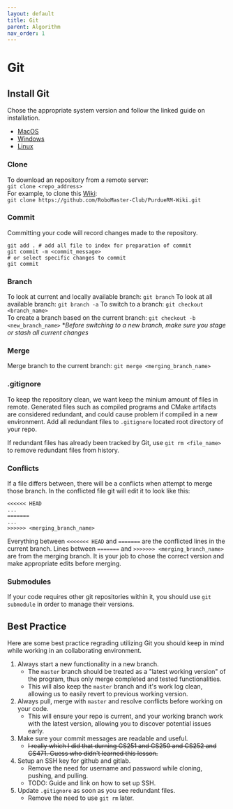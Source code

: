 ```yaml
---
layout: default
title: Git
parent: Algorithm
nav_order: 1
---
```


# Git

## Install Git
Chose the appropriate system version and follow the linked guide on installation. 
- [MacOS](https://git-scm.com/download/mac)
- [Windows](https://git-scm.com/download/win)
- [Linux](https://git-scm.com/download/linux)

### Clone
To download an repository from a remote server:   
```git clone <repo_address>```    
For example, to clone this [Wiki](https://github.com/RoboMaster-Club/PurdueRM-Wiki):   
```git clone https://github.com/RoboMaster-Club/PurdueRM-Wiki.git```

### Commit
Committing your code will record changes made to the repository.  
```
git add . # add all file to index for preparation of commit
git commit -m <commit_message> 
# or select specific changes to commit
git commit 
```

### Branch
To look at current and locally available branch:
```git branch```
To look at all available branch:
```git branch -a```
To switch to a branch:
```git checkout <branch_name>```   
To create a branch based on the current branch:
```git checkout -b <new_branch_name>```
**Before switching to a new branch, make sure you stage or stash all current changes*

### Merge
Merge branch to the current branch:
```git merge <merging_branch_name>```

### .gitignore
To keep the repository clean, we want keep the minium amount of files in remote. Generated files such as compiled programs and CMake artifacts are considered redundant, and could cause problem if compiled in a new environment. Add all redundant files to ```.gitignore``` located root directory of your repo. 

If redundant files has already been tracked by Git, use ```git rm <file_name>``` to remove redundant files from history. 

### Conflicts

If a file differs between, there will be a conflicts when attempt to merge those branch. In the conflicted file git will edit it to look like this: 
```
<<<<<< HEAD
...
=======
...
>>>>>> <merging_branch_name>
```
Everything between ```<<<<<<< HEAD``` and ```=======``` are the conflicted lines in the current branch. Lines between ```=======``` and ```>>>>>>> <merging_branch_name>``` are from the merging branch. It is your job to chose the correct version and make appropriate edits before merging. 

### Submodules 

If your code requires other git repositories within it, you should use ```git submodule``` in order to manage their versions. 

## Best Practice 
Here are some best practice regrading utilizing Git you should keep in mind while working in an collaborating environment.  
1. Always start a new functionality in a new branch. 
   - The ```master``` branch should be treated as a "latest working version" of the program, thus only merge completed and tested functionalities. 
   - This will also keep the ```master``` branch and it's work log clean, allowing us to easily revert to previous working version. 
2. Always pull, merge with ```master``` and resolve conflicts before working on your code. 
   - This will ensure your repo is current, and your working branch work with the latest version, allowing you to discover potential issues early. 
3. Make sure your commit messages are readable and useful. 
   - ~~I really which I did that durning CS251 and CS250 and CS252 and CS471. Guess who didn't learned this lesson.~~ 
4. Setup an SSH key for github and gitlab.
   - Remove the need for username and password while cloning, pushing, and pulling. 
   - TODO: Guide and link on how to set up SSH. 
5. Update ```.gitignore``` as soon as you see redundant files. 
   - Remove the need to use ```git rm``` later. 
